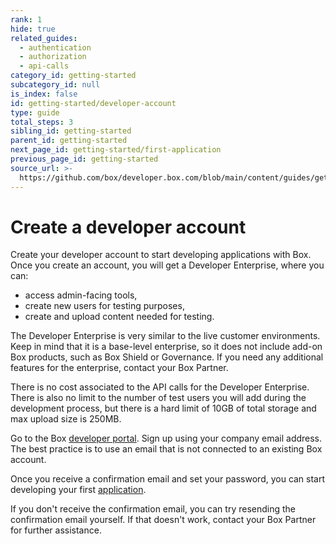 ```yaml
---
rank: 1
hide: true
related_guides:
  - authentication
  - authorization
  - api-calls
category_id: getting-started
subcategory_id: null
is_index: false
id: getting-started/developer-account
type: guide
total_steps: 3
sibling_id: getting-started
parent_id: getting-started
next_page_id: getting-started/first-application
previous_page_id: getting-started
source_url: >-
  https://github.com/box/developer.box.com/blob/main/content/guides/getting-started/developer-account.md
---
```

# Create a developer account

Create your developer account to start developing applications with Box.
Once you create an account, you will get a Developer Enterprise, where
you can:

- access admin-facing tools,
- create new users for testing purposes,
- create and upload content needed for testing.

The Developer Enterprise is very similar to the live customer environments.
Keep in mind that it is a base-level enterprise, so it does not include
add-on Box products, such as Box Shield or Governance. If you need any
additional features for the enterprise, contact your Box Partner.

<Message type='notice'>

There is no cost associated to the API calls for the Developer Enterprise.
There is also no limit to the number of test users you will add during the
development process, but there is a hard limit of 10GB of total storage
and max upload size is 250MB.

</Message>

Go to the Box [developer portal][developer-portal]. Sign up using
your company email address. The best practice is to use an email that is
not connected to an existing Box account.

Once you receive a confirmation email and set your password, you can start
developing your first [application][app].

<Message type='notice'>

If you don't receive the confirmation email, you can try resending the
confirmation email yourself. If that doesn't work, contact your Box
Partner for further assistance.

</Message>

[developer-portal]: https://developer.box.com/
[app]: g://getting-started/first-application